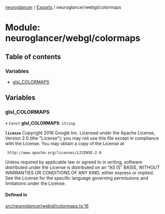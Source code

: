 [neuroglancer](../README.md) / [Exports](../modules.md) / neuroglancer/webgl/colormaps

# Module: neuroglancer/webgl/colormaps

## Table of contents

### Variables

- [glsl\_COLORMAPS](neuroglancer_webgl_colormaps.md#glsl_colormaps)

## Variables

### glsl\_COLORMAPS

• `Const` **glsl\_COLORMAPS**: `string`

**`license`**
Copyright 2016 Google Inc.
Licensed under the Apache License, Version 2.0 (the "License");
you may not use this file except in compliance with the License.
You may obtain a copy of the License at

     http://www.apache.org/licenses/LICENSE-2.0

Unless required by applicable law or agreed to in writing, software
distributed under the License is distributed on an "AS IS" BASIS,
WITHOUT WARRANTIES OR CONDITIONS OF ANY KIND, either express or implied.
See the License for the specific language governing permissions and
limitations under the License.

#### Defined in

[src/neuroglancer/webgl/colormaps.ts:16](https://github.com/ActiveBrainAtlas2/neuroglancer/blob/034b457d/src/neuroglancer/webgl/colormaps.ts#L16)
